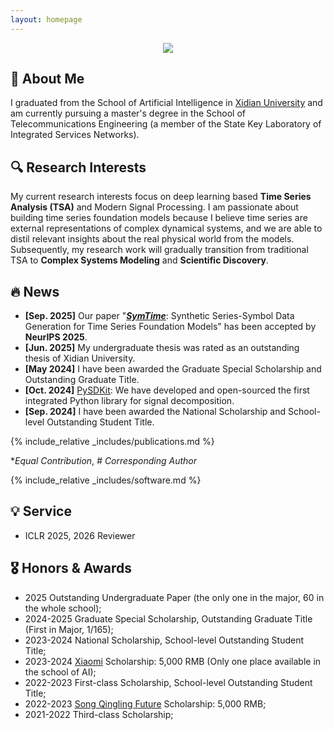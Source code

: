 ```yaml
---
layout: homepage
---
```


<p align="center">
  <img src="https://readme-typing-svg.herokuapp.com/?lines=Time+Series+Analysis+(TSA);Nonlinear+Dynamics+and+Chaos;Symbolic+Regression+(Scientific+Discovery);Signal+Processing+(Decompsition);M.S.+%40+Xidian+University&font=Fira%20Code&center=true&width=600&height=50&color=58a6ff&vCenter=true&size=20">
</p>

## 👋 About Me

I graduated from the School of Artificial Intelligence in [Xidian University](https://www.xidian.edu.cn/) and am currently pursuing a master's degree in the School of Telecommunications Engineering (a member of the State Key Laboratory of Integrated Services Networks).



## 🔍 Research Interests

My current research interests focus on deep learning based **Time Series Analysis (TSA)** and Modern Signal Processing.
I am passionate about building time series foundation models because I believe time series are external representations of complex dynamical systems, and we are able to distil relevant insights about the real physical world from the models. 
Subsequently, my research work will gradually transition from traditional TSA to **Complex Systems Modeling** and **Scientific Discovery**.



## 🔥 News

- **[Sep. 2025]** Our paper "**[*SymTime*](https://arxiv.org/abs/2502.15466)**: Synthetic Series-Symbol Data Generation for Time Series Foundation Models" has been accepted by **NeurIPS 2025**.
- **[Jun. 2025]** My undergraduate thesis was rated as an outstanding thesis of Xidian University.
- **[May  2024]** I have been awarded the Graduate Special Scholarship and Outstanding Graduate Title.
- **[Oct. 2024]** [PySDKit](https://github.com/wwhenxuan/PySDKit): We have developed and open-sourced the first integrated Python library for signal decomposition.
- **[Sep. 2024]** I have been awarded the National Scholarship and School-level Outstanding Student Title.


{% include_relative _includes/publications.md %}

**Equal* *Contribution*, *#* *Corresponding* *Author*

{% include_relative _includes/software.md %}


## 💡 Service

- ICLR 2025, 2026 Reviewer


## 🎖️ Honors & Awards

- 2025 Outstanding Undergraduate Paper (the only one in the major, 60 in the whole school);
- 2024-2025 Graduate Special Scholarship, Outstanding Graduate Title (First in Major, 1/165);
- 2023-2024 National Scholarship, School-level Outstanding Student Title;
- 2023-2024 [Xiaomi](https://gongyi.mi.com/foundation#/home) Scholarship: 5,000 RMB (Only one place available in the school of AI);
- 2022-2023 First-class Scholarship, School-level Outstanding Student Title;
- 2022-2023 [Song Qingling Future](https://www.sclf.org/gyxmx/gzxmz/sqlwlzxj/) Scholarship: 5,000 RMB;
- 2021-2022 Third-class Scholarship;
